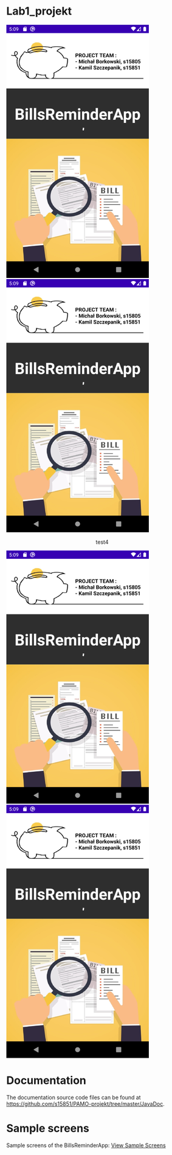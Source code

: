 # Lab1_projekt


![alt text](https://github.com/s15851/Lab1_projekt/blob/master/Screenshot_15918089931.png?raw=true "WelcomePage") ![alt text](https://github.com/s15851/Lab1_projekt/blob/master/Screenshot_15918089931.png?raw=true "WelcomePage")
<p align="center">
test4
</p>

![alt text](https://github.com/s15851/Lab1_projekt/blob/master/Screenshot_15918089931.png?raw=true "WelcomePage") ![alt text](https://github.com/s15851/Lab1_projekt/blob/master/Screenshot_15918089931.png?raw=true "WelcomePage")

# Documentation

The documentation source code files can be found at https://github.com/s15851/PAMO-projekt/tree/master/JavaDoc.

# Sample screens
Sample screens of the BillsReminderApp:  [View Sample Screens](https://github.com/s15851/Lab1_projekt/tree/master/sample%20screens/sample_screens.md)


